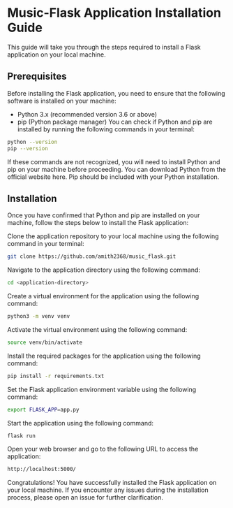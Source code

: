 # Music-Flask Application Installation Guide
This guide will take you through the steps required to install a Flask application on your local machine.

## Prerequisites
Before installing the Flask application, you need to ensure that the following software is installed on your machine:

- Python 3.x (recommended version 3.6 or above)
- pip (Python package manager)
You can check if Python and pip are installed by running the following commands in your terminal:

```bash
python --version
pip --version
```

If these commands are not recognized, you will need to install Python and pip on your machine before proceeding. You can download Python from the official website here. Pip should be included with your Python installation.


## Installation
Once you have confirmed that Python and pip are installed on your machine, follow the steps below to install the Flask application:

Clone the application repository to your local machine using the following command in your terminal:

```bash
git clone https://github.com/amith2368/music_flask.git
```

Navigate to the application directory using the following command:

```bash
cd <application-directory>
```

Create a virtual environment for the application using the following command:

```bash
python3 -m venv venv
```

Activate the virtual environment using the following command:

```bash
source venv/bin/activate
```

Install the required packages for the application using the following command:
```bash
pip install -r requirements.txt
```

Set the Flask application environment variable using the following command:

```bash
export FLASK_APP=app.py
```

Start the application using the following command:

```bash
flask run
```

Open your web browser and go to the following URL to access the application:

```bash
http://localhost:5000/
```

Congratulations! You have successfully installed the Flask application on your local machine. If you encounter any issues during the installation process, please open an issue for further clarification.